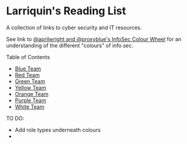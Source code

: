 # Larriquin's Reading List
A collection of links to cyber security and IT resources. 

See link to [@aprilwright and @proxyblue's InfoSec Colour Wheel](https://hackernoon.com/introducing-the-infosec-colour-wheel-blending-developers-with-red-and-blue-security-teams-6437c1a07700) for an understanding of the different "colours" of info sec.

Table of Contents
- [Blue Team](blue-team.md)
- [Red Team](red-team.md)
- [Green Team](green-team.md)
- [Yellow Team](yellow-team.md)
- [Orange Team](orange-team.md)
- [Purple Team](purple-team.md)
- [White Team](white-team.md)


TO DO:
- Add role types underneath colours
- 
